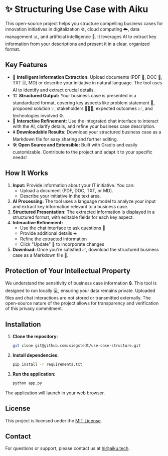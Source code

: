 # ✨ Structuring Use Case with Aiku

This open-source project helps you structure compelling business cases for innovation initiatives in digitalization ⚙️, cloud computing ☁️, data management 📊, and artificial intelligence 🤖. It leverages AI to extract key information from your descriptions and present it in a clear, organized format.

## Key Features

*   🚀 **Intelligent Information Extraction:** Upload documents (PDF 📄, DOC 📝, TXT 🗎, MD) or describe your initiative in natural language. The tool uses AI to identify and extract crucial details.
*   🏗️ **Structured Output:** Your business case is presented in a standardized format, covering key aspects like problem statement 🤔, proposed solution 💡, stakeholders 🧑‍🤝‍🧑, expected outcomes 📈, and technologies involved ⚙️.
*   💬 **Interactive Refinement:** Use the integrated chat interface to interact with the AI, clarify details, and refine your business case description.
*   ⬇️ **Downloadable Results:** Download your structured business case as a Markdown file for easy sharing and further editing.
*   🛠️ **Open Source and Extensible:** Built with Gradio and easily customizable. Contribute to the project and adapt it to your specific needs!

## How It Works

1.  **Input:** Provide information about your IT initiative. You can:
    *   Upload a document (PDF, DOC, TXT, or MD).
    *   Describe your initiative in the text area.
2.  **AI Processing:** The tool uses a language model to analyze your input and extract key information relevant to a business case.
3.  **Structured Presentation:** The extracted information is displayed in a structured format, with editable fields for each key aspect.
4.  **Interactive Refinement:** 
    *   Use the chat interface to ask questions 🙋
    *   Provide additional details ➕
    *   Refine the extracted information
    *   Click "Update" 🔄 to incorporate changes
5.  **Download:** Once you're satisfied ✅, download the structured business case as a Markdown file 💾.

## Protection of Your Intellectual Property

We understand the sensitivity of business case information 🔒. This tool is designed to run locally 💻, ensuring your data remains private. Uploaded files and chat interactions are not stored or transmitted externally. The open-source nature of the project allows for transparency and verification of this privacy commitment.

## Installation

1.  **Clone the repository:**
    ```bash
    git clone git@github.com:siegstedt/use-case-structure.git
    ```
2.  **Install dependencies:**
    ```bash
    pip install -r requirements.txt
    ```
3.  **Run the application:**
    ```bash
    python app.py
    ```

The application will launch in your web browser.

## License

This project is licensed under the [MIT License](LICENSE).

## Contact

For questions or support, please contact us at [hi@aiku.tech](mailto:hi@aiku.tech).
